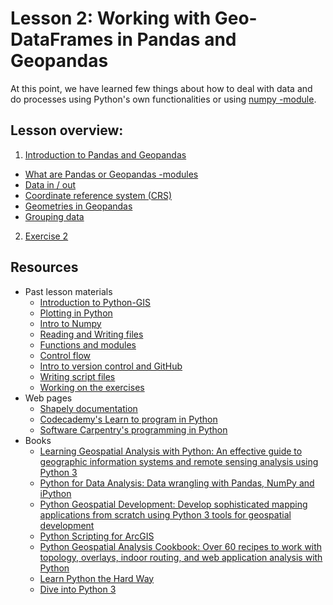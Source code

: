 # Lesson 2: Working with Geo-DataFrames in Pandas and Geopandas

At this point, we have learned few things about how to deal with data and do processes using Python's own 
functionalities or using [numpy -module](http://www.numpy.org/).
  
## Lesson overview:

 1. [Introduction to Pandas and Geopandas](Lesson/pandas-geopandas.md) 
   - [What are Pandas or Geopandas -modules](Lesson/pandas-geopandas.md#what-are-pandas-and-geopandas--modules)
   - [Data in / out](Lesson/pandas-geopandas.md#data-io-in--out) 
   - [Coordinate reference system (CRS)](Lesson/pandas-geopandas.md#coordinate-reference-system-crs)
   - [Geometries in Geopandas](Lesson/pandas-geopandas.md#geometries-in-geopandas)
   - [Grouping data](Lesson/pandas-geopandas.md#grouping-data)
 2. [Exercise 2](https://classroom.github.com/assignment-invitations/f6f1d09cc0e970fcec4f3556b6754f4d)

## Resources

- Past lesson materials
  - [Introduction to Python-GIS](https://github.com/Automating-GIS-processes/Lesson-1-Intro-Python-GIS)
  - [Plotting in Python](https://github.com/Python-for-geo-people/Lesson-7-Plotting)
  - [Intro to Numpy](https://github.com/Python-for-geo-people/Lesson-6-Intro-to-NumPy)
  - [Reading and Writing files](https://github.com/Python-for-geo-people/Lesson-5-Reading-Writing)
  - [Functions and modules](https://github.com/Python-for-geo-people/Functions-and-modules)
  - [Control flow](https://github.com/Python-for-geo-people/Control-flow)
  - [Intro to version control and GitHub](https://github.com/Python-for-geo-people/Diving-into-Python/tree/master/Lesson/intro-to-GitHub.md)
  - [Writing script files](https://github.com/Python-for-geo-people/Diving-into-Python/tree/master/Lesson/writing-scripts.md)
  - [Working on the exercises](https://github.com/Python-for-geo-people/Diving-into-Python/tree/master/Lesson/working-on-assignment.md)
- Web pages
  - [Shapely documentation](http://toblerity.org/shapely/manual.html)
  - [Codecademy's Learn to program in Python](https://www.codecademy.com/learn/python)
  - [Software Carpentry's programming in Python](https://swcarpentry.github.io/python-novice-inflammation/)
- Books
  - [Learning Geospatial Analysis with Python: An effective guide to geographic information systems and remote sensing analysis using Python 3](https://www.packtpub.com/application-development/learning-geospatial-analysis-python-second-edition)
  - [Python for Data Analysis: Data wrangling with Pandas, NumPy and iPython](http://www.amazon.com/Python-Data-Analysis-Wrangling-IPython/dp/1449319793)
  - [Python Geospatial Development: Develop sophisticated mapping applications from scratch using Python 3 tools for geospatial development](https://www.packtpub.com/application-development/python-geospatial-development-third-edition)
  - [Python Scripting for ArcGIS](https://www.amazon.com/Python-Scripting-ArcGIS-Paul-Zandbergen/dp/1589482824/ref=asap_bc?ie=UTF8)
  - [Python Geospatial Analysis Cookbook: Over 60 recipes to work with topology, overlays, indoor routing, and web application analysis with Python](https://www.packtpub.com/big-data-and-business-intelligence/python-geospatial-analysis-cookbook)
  - [Learn Python the Hard Way](http://learnpythonthehardway.org/book/)
  - [Dive into Python 3](http://www.diveinto.org/python3/)
